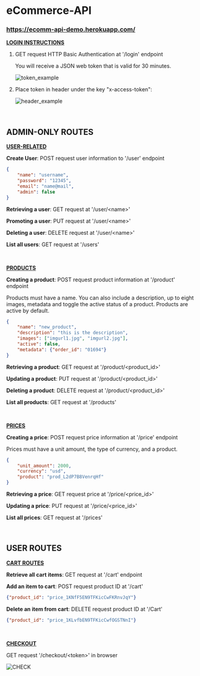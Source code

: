 # eCommerce-API 

### https://ecomm-api-demo.herokuapp.com/

**<u>LOGIN INSTRUCTIONS</u>**

1. GET request HTTP Basic Authentication at '/login' endpoint

   You will receive a JSON web token that is valid for 30 minutes.

   ![token_example](https://user-images.githubusercontent.com/50201165/151583274-b486174b-36d6-4037-9474-0f39c45ad64c.png)

2. Place token in header under the key "x-access-token":

   ![header_example](https://user-images.githubusercontent.com/50201165/151583321-a5e7aee4-be11-42fc-bbda-6e5d5a1093f7.png)

<br>

## ADMIN-ONLY ROUTES

<u>**USER-RELATED**</u>

**Create User**: POST request user information to '/user' endpoint

```json
{
    "name": "username", 
    "password": "12345", 
    "email": "name@mail", 
    "admin": false
}
```

**Retrieving a user**: GET request at '/user/&lt;name>'

**Promoting a user**: PUT request at '/user/&lt;name>'

**Deleting a user**: DELETE request at '/user/&lt;name>'

**List all users**: GET request at '/users'

<br>

<u>**PRODUCTS**</u>  

**Creating a product**: POST request product information at '/product' endpoint

Products must have a name. You can also include a description, up to eight images, metadata and toggle the active status of a product. Products are active by default. 

```json
{
    "name": "new_product", 
    "description": "this is the description",
    "images": ["imgurl1.jpg", "imgurl2.jpg"],
    "active": false,
    "metadata": {"order_id": "01694"}
}
```

**Retrieving a product**: GET request at '/product/&lt;product_id>'

**Updating a product**: PUT request at '/product/&lt;product_id>'

**Deleting a product**: DELETE request at '/product/&lt;product_id>'

**List all products**: GET request at '/products'

<br>

**<u>PRICES</u>**  

**Creating a price**: POST request price information at '/price' endpoint

Prices must have a unit amount, the type of currency, and a product.

```json
{
    "unit_amount": 2000, 
    "currency": "usd", 
    "product": "prod_L2dP7B8VenrqHf"
}
```

**Retrieving a price**: GET request price at '/price/<price_id>'

**Updating a price**: PUT request at '/price/<price_id>'

**List all prices**: GET request at '/prices'

<br>

## USER ROUTES

**<u>CART ROUTES</u>**

**Retrieve all cart items**: GET request at '/cart' endpoint

**Add an item to cart**: POST request product ID at '/cart'

```json
{"product_id": "price_1KNfF5EN9TFKicCwFKRnvJqY"}
```

**Delete an item from cart**: DELETE request product ID at '/Cart'

```json
{"product_id": "price_1KLvfbEN9TFKicCwfOGSTNnI"}
```

<br>

**<u>CHECKOUT</u>**

GET request '/checkout/&lt;token>' in browser

![CHECK](https://user-images.githubusercontent.com/50201165/151915325-c30b1a65-951d-445e-9e5a-6d3b1569aa8a.png)
